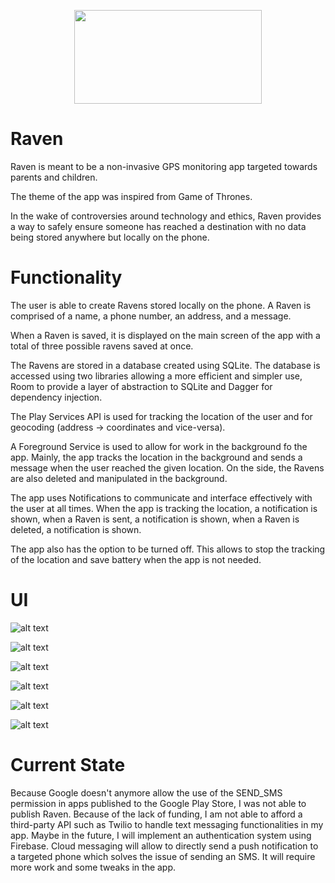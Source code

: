 <p align="center">
  <img width="300" height="150" src="https://github.com/AmineToualbi/Raven/blob/master/app/src/main/res/drawable/ravenlogo.png">
</p>

# Raven

Raven is meant to be a non-invasive GPS monitoring app targeted towards parents and children. 

The theme of the app was inspired from Game of Thrones.

In the wake of controversies around technology and ethics, Raven provides a way to safely ensure someone has reached a destination with no data being stored anywhere but locally on the phone. 


# Functionality

The user is able to create Ravens stored locally on the phone. A Raven is comprised of a name, a phone number, an address, and a message. 

When a Raven is saved, it is displayed on the main screen of the app with a total of three possible ravens saved at once. 

The Ravens are stored in a database created using SQLite. The database is accessed using two libraries allowing a more efficient and simpler use, Room to provide a layer of abstraction to SQLite and Dagger for dependency injection. 

The Play Services API is used for tracking the location of the user and for geocoding (address -> coordinates and vice-versa). 

A Foreground Service is used to allow for work in the background fo the app. Mainly, the app tracks the location in the background and sends a message when the user reached the given location. On the side, the Ravens are also deleted and manipulated in the background. 

The app uses Notifications to communicate and interface effectively with the user at all times. When the app is tracking the location, a notification is shown, when a Raven is sent, a notification is shown, when a Raven is deleted, a notification is shown. 

The app also has the option to be turned off. This allows to stop the tracking of the location and save battery when the app is not needed. 

# UI

![alt text](http://image.noelshack.com/fichiers/2019/18/1/1556563468-raven1.png)

![alt text](http://image.noelshack.com/fichiers/2019/18/1/1556563468-raven2.png)

![alt text](http://image.noelshack.com/fichiers/2019/18/1/1556563468-raven3.png)

![alt text](http://image.noelshack.com/fichiers/2019/18/1/1556563468-raven4.png)

![alt text](http://image.noelshack.com/fichiers/2019/18/1/1556563468-raven5.png)

![alt text](http://image.noelshack.com/fichiers/2019/18/1/1556563468-raven6.png)


# Current State

Because Google doesn't anymore allow the use of the SEND_SMS permission in apps published to the Google Play Store, I was not able to publish Raven. 
Because of the lack of funding, I am not able to afford a third-party API such as Twilio to handle text messaging functionalities in my app. 
Maybe in the future, I will implement an authentication system using Firebase. Cloud messaging will allow to directly send a push notification to a targeted phone which solves the issue of sending an SMS. It will require more work and some tweaks in the app.  
